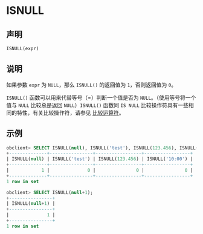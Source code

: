 # ISNULL

## 声明

```sql
ISNULL(expr)
```

## 说明

如果参数 `expr` 为 `NULL`，那么 `ISNULL()` 的返回值为 `1`，否则返回值为 `0`。

`ISNULL()` 函数可以用来代替等号（=）判断一个值是否为 `NULL`。（使用等号将一个值与 `NULL` 比较总是返回 `NULL`）`ISNULL()` 函数同 `IS NULL` 比较操作符具有一些相同的特性，有关比较操作符，请参见 [比较运算符](../../../2.operators/5.comparison-operators.md)。

## 示例

```sql
obclient> SELECT ISNULL(null), ISNULL('test'), ISNULL(123.456), ISNULL('10:00');
+--------------+----------------+-----------------+-----------------+
| ISNULL(null) | ISNULL('test') | ISNULL(123.456) | ISNULL('10:00') |
+--------------+----------------+-----------------+-----------------+
|            1 |              0 |               0 |               0 |
+--------------+----------------+-----------------+-----------------+
1 row in set

obclient> SELECT ISNULL(null+1);
+----------------+
| ISNULL(null+1) |
+----------------+
|              1 |
+----------------+
1 row in set
```

